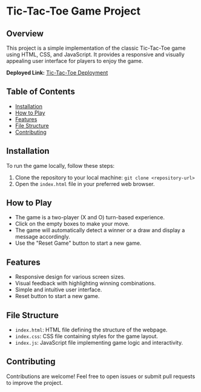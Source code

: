 # Tic-Tac-Toe Game Project

## Overview
This project is a simple implementation of the classic Tic-Tac-Toe game using HTML, CSS, and JavaScript. It provides a responsive and visually appealing user interface for players to enjoy the game.

**Deployed Link:** [Tic-Tac-Toe Deployment](https://tic-tac-toe-s56z.onrender.com/)

## Table of Contents
- [Installation](#installation)
- [How to Play](#how-to-play)
- [Features](#features)
- [File Structure](#file-structure)
- [Contributing](#contributing)

## Installation
To run the game locally, follow these steps:
1. Clone the repository to your local machine: `git clone <repository-url>`
2. Open the `index.html` file in your preferred web browser.

## How to Play
- The game is a two-player (X and O) turn-based experience.
- Click on the empty boxes to make your move.
- The game will automatically detect a winner or a draw and display a message accordingly.
- Use the "Reset Game" button to start a new game.

## Features
- Responsive design for various screen sizes.
- Visual feedback with highlighting winning combinations.
- Simple and intuitive user interface.
- Reset button to start a new game.

## File Structure
- `index.html`: HTML file defining the structure of the webpage.
- `index.css`: CSS file containing styles for the game layout.
- `index.js`: JavaScript file implementing game logic and interactivity.

## Contributing
Contributions are welcome! Feel free to open issues or submit pull requests to improve the project.
